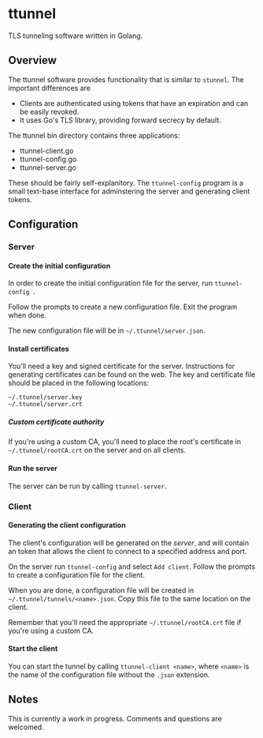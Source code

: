 ttunnel
=======

TLS tunneling software written in Golang.

## Overview

The ttunnel software provides functionality that is similar to
`stunnel`. The important differences are

* Clients are authenticated using tokens that have an expiration and
  can be easily revoked. 
* It uses Go's TLS library, providing forward secrecy by default. 

The ttunnel bin directory contains three applications:

* ttunnel-client.go
* ttunnel-config.go
* ttunnel-server.go

These should be fairly self-explanitory. The `ttunnel-config` program is
a small text-base interface for adminstering the server and
generating client tokens.

## Configuration

### Server

#### Create the initial configuration

In order to create the initial configuration file for the server, run
`ttunnel-config `.

Follow the prompts to create a new configuration file. Exit the
program when done.

The new configuration file will be in `~/.ttunnel/server.json`.

#### Install certificates

You'll need a key and signed certificate for the server. Instructions
for generating certificates can be found on the web. The key and
certificate file should be placed in the following locations:

```
~/.ttunnel/server.key
~/.ttunnel/server.crt
```

##### Custom certificate authority

If you're using a custom CA, you'll need to place the root's
certificate in `~/.ttunnel/rootCA.crt` on the server and on all
clients.

#### Run the server

The server can be run by calling `ttunnel-server`. 

### Client

#### Generating the client configuration

The client's configuration will be generated on the *server*, and will
contain an token that allows the client to connect to a specified
address and port.

On the server run `ttunnel-config` and select `Add client`. Follow the
prompts to create a configuration file for the client. 

When you are done, a configuration file will be created in
`~/.ttunnel/tunnels/<name>.json`. Copy this file to the same location
on the client. 

Remember that you'll need the appropriate `~/.ttunnel/rootCA.crt` file
if you're using a custom CA.

#### Start the client

You can start the tunnel by calling `ttunnel-client <name>`, where
`<name>` is the name of the configuration file without the `.json`
extension.

## Notes

This is currently a work in progress. Comments and questions are
welcomed.
